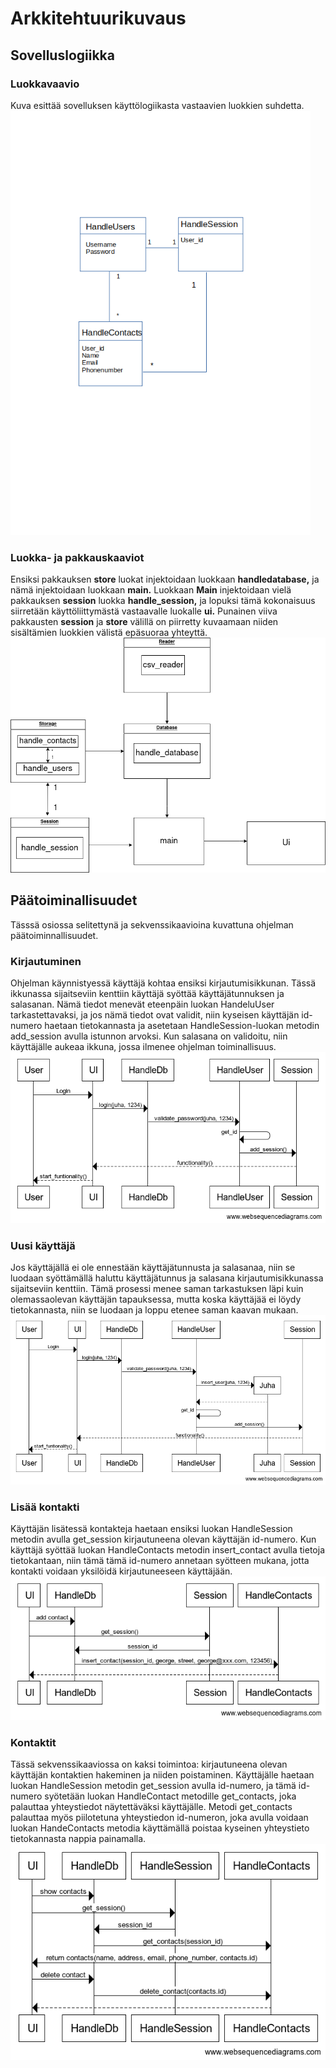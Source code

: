 # Arkkitehtuurikuvaus
## Sovelluslogiikka
### Luokkavaavio
Kuva esittää sovelluksen käyttölogiikasta vastaavien luokkien suhdetta. <br>
![luokat](https://github.com/vaisajuh/ot-harjoitustyo/blob/master/dokumentaatio/kuvat/luokat1.png)
### Luokka- ja pakkauskaaviot
Ensiksi pakkauksen <strong>store</strong> luokat injektoidaan luokkaan <strong>handledatabase,</strong> ja nämä injektoidaan luokkaan <strong>main.</strong> Luokkaan <strong>Main</strong> injektoidaan vielä pakkauksen <strong>session</strong> luokka <strong>handle_session,</strong>
 ja lopuksi tämä kokonaisuus siirretään käyttöliittymästä vastaavalle luokalle <strong>ui.</strong> Punainen viiva pakkausten <strong>session</strong>
 ja <strong>store</strong> välillä on piirretty kuvaamaan niiden sisältämien luokkien välistä epäsuoraa yhteyttä.<br>
![pakkaus](https://github.com/vaisajuh/ot-harjoitustyo/blob/master/dokumentaatio/kuvat/uusip.png)
## Päätoiminallisuudet
Tässsä osiossa selitettynä ja sekvenssikaavioina kuvattuna ohjelman päätoiminnallisuudet.
### Kirjautuminen
Ohjelman käynnistyessä käyttäjä kohtaa ensiksi kirjautumisikkunan. Tässä ikkunassa sijaitseviin kenttiin käyttäjä syöttää käyttäjätunnuksen ja salasanan. Nämä tiedot menevät eteenpäin luokan HandeluUser tarkastettavaksi, ja jos nämä tiedot ovat validit, niin kyseisen käyttäjän id-numero haetaan tietokannasta ja asetetaan HandleSession-luokan metodin add_session avulla istunnon arvoksi. Kun salasana on validoitu, niin käyttäjälle aukeaa ikkuna, jossa ilmenee ohjelman toiminallisuus.
![kirjautuminen](https://github.com/vaisajuh/ot-harjoitustyo/blob/master/dokumentaatio/kuvat/kirjautuminen.png)
### Uusi käyttäjä
Jos käyttäjällä ei ole ennestään käyttäjätunnusta ja salasanaa, niin se luodaan syöttämällä haluttu käyttäjätunnus ja salasana kirjautumisikkunassa sijaitseviin kenttiin. Tämä prosessi menee saman tarkastuksen läpi kuin olemassaolevan käyttäjän tapauksessa, mutta koska käyttäjää ei löydy tietokannasta, niin se luodaan ja loppu etenee saman kaavan mukaan.
![uusi](https://github.com/vaisajuh/ot-harjoitustyo/blob/master/dokumentaatio/kuvat/uusi_kayttaja.png)
### Lisää kontakti
Käyttäjän lisätessä kontakteja haetaan ensiksi luokan HandleSession metodin avulla get_session kirjautuneena olevan käyttäjän id-numero. Kun käyttäjä syöttää luokan HandleContacts metodin insert_contact avulla tietoja tietokantaan, niin tämä tämä id-numero annetaan syötteen mukana, jotta kontakti voidaan yksilöidä kirjautuneeseen käyttäjään. 
![lisaa](https://github.com/vaisajuh/ot-harjoitustyo/blob/master/dokumentaatio/kuvat/lisaa_yhteystieto.png)
### Kontaktit
Tässä sekvenssikaaviossa on kaksi toimintoa: kirjautuneena olevan käyttäjän kontaktien hakeminen ja niiden poistaminen. Käyttäjälle haetaan luokan HandleSession metodin get_session avulla id-numero, ja tämä id-numero syötetään luokan HandleContact metodille get_contacts, joka palauttaa yhteystiedot näytettäväksi käyttäjälle. Metodi get_contacts palauttaa myös piilotetuna yhteystiedon id-numeron, joka avulla voidaan luokan HandeContacts metodia käyttämällä poistaa kyseinen yhteystieto tietokannasta nappia painamalla. 
![kontaktit](https://github.com/vaisajuh/ot-harjoitustyo/blob/master/dokumentaatio/kuvat/kontaktit.png)
